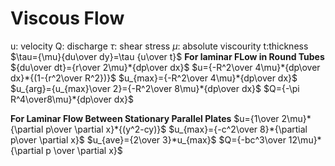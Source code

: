 # Viscous Flow
u: velocity
Q: discharge
$\tau$: shear stress
$\mu$: absolute viscourity
t:thickness
$\tau={\mu}{du\over dy}=\tau {u\over t}$
**For laminar FLow in Round Tubes**
${du\over dt}={r\over 2\mu}*{dp\over dx}$
$u={-R^2\over 4\mu}*{dp\over  dx}*{(1-{r^2\over R^2})}$
$u_{max}={-R^2\over 4\mu}*{dp\over  dx}$
$u_{arg}={u_{max}\over 2}={-R^2\over 8\mu}*{dp\over  dx}$
$Q={-\pi R^4\over8\mu}*{dp\over  dx}$

**For Laminar Flow Between Stationary Parallel Plates**
$u={1\over 2\mu}*{\partial p\over \partial x}*{(y^2-cy)}$
$u_{max}={-c^2\over 8}*{\partial p\over \partial x}$
$u_{ave}={2\over 3}*u_{max}$
$Q={-bc^3\over 12\mu}*{\partial p \over \partial x}$


<!--stackedit_data:
eyJoaXN0b3J5IjpbMTIwMTYyNDE4MF19
-->